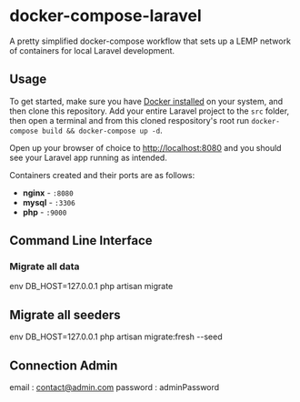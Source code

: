 # docker-compose-laravel
A pretty simplified docker-compose workflow that sets up a LEMP network of containers for local Laravel development.


## Usage

To get started, make sure you have [Docker installed](https://docs.docker.com/docker-for-mac/install/) on your system, and then clone this repository. Add your entire Laravel project to the `src` folder, then open a terminal and from this cloned respository's root run `docker-compose build && docker-compose up -d`. 

Open up your browser of choice to [http://localhost:8080](http://localhost:8080) and you should see your Laravel app running as intended. 

Containers created and their ports are as follows:

- **nginx** - `:8080`
- **mysql** - `:3306`
- **php** - `:9000`

## Command Line Interface

### Migrate all data
env DB_HOST=127.0.0.1 php artisan migrate

## Migrate all seeders
env DB_HOST=127.0.0.1 php artisan migrate:fresh --seed 

## Connection Admin
email : contact@admin.com
password : adminPassword